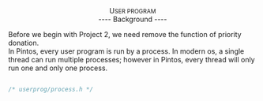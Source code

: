 <div align="center">U<small>SER PROGRAM</small></div>
<div align="center">---- Background ----</div>

Before we begin with Project 2, we need remove the function of priority donation.  
In Pintos, every user program is run by a process. In modern os, a single thread can run multiple processes; however in Pintos, every thread will only run one and only one process.
```c

/* userprog/process.h */
```